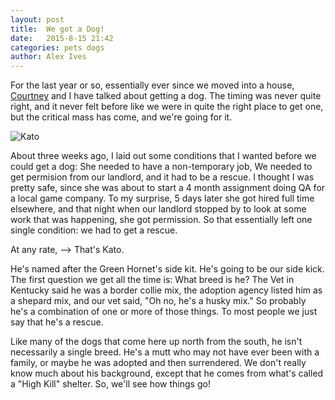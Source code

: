 ```yaml
---
layout: post
title:  We got a Dog!
date:   2015-8-15 21:42
categories: pets dogs
author: Alex Ives
---
```

For the last year or so, essentially ever since we moved into a house, [Courtney](http://courtney.ives.mn) and I have talked about getting a dog. The timing was never quite right, and it never felt before like we were in quite the right place to get one, but the critical mass has come, and we're going for it.

![Kato]({{site.baseurl}}/images/kato.jpg)

About three weeks ago, I laid out some conditions that I wanted before we could get a dog: She needed to have a non-temporary job, We needed to get permision from our landlord, and it had to be a rescue. I thought I was pretty safe, since she was about to start a 4 month assignment doing QA for a local game company. To my surprise, 5 days later she got hired full time elsewhere, and that night when our landlord stopped by to look at some work that was happening, she got permission. So that essentially left one single condition: we had to get a rescue.

At any rate, --> That's Kato.

He's named after the Green Hornet's side kit. He's going to be our side kick. The first question we get all the time is: What breed is he? The Vet in Kentucky said he was a border collie mix, the adoption agency listed him as a shepard mix, and our vet said, "Oh no, he's a husky mix." So probably he's a combination of one or more of those things. To most people we  just say that he's a rescue.

Like many of the dogs that come here up north from the south, he isn't necessarily a single breed. He's a mutt who may not have ever been with a family, or maybe he was adopted and then surrendered. We don't really know much about his background, except that he comes from what's called a "High Kill" shelter. So, we'll see how things go!